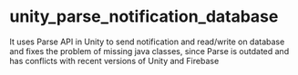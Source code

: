 # unity_parse_notification_database
It uses Parse API in Unity to send notification and read/write on database and fixes the problem of missing java classes, since Parse is outdated and has conflicts with recent versions of Unity and Firebase
